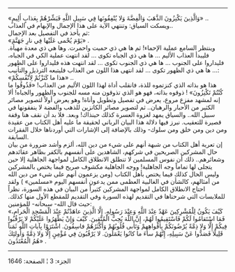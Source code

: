 ------------------------------------------------------------------------

«وَالَّذِينَ يَكْنِزُونَ الذَّهَبَ وَالْفِضَّةَ وَلا يُنْفِقُونَها فِي سَبِيلِ اللَّهِ فَبَشِّرْهُمْ بِعَذابٍ أَلِيمٍ»
..  
ويسكت السياق: وتنتهي الآية على هذا الإجمال والإبهام في العذاب..  
ثم يأخذ في التفصيل بعد الإجمال:  
«يَوْمَ يُحْمى عَلَيْها فِي نارِ جَهَنَّمَ» .  
وينتظر السامع عملية الإحماء! ثم ها هي ذي حميت واحمرت. وها هي ذي معدة
مهيأة. فليبدأ العذاب الأليم ... ها هي ذي الجباه تكوى ... لقد انتهت عملية
الكي في الجباه، فليداروا على الجنوب ... ها هي ذي الجنوب تكوى ... لقد
انتهت هذه فليداروا على الظهور ... ها هي ذي الظهور تكوى ... لقد انتهى هذا
اللون من العذاب فليتبعه الترذيل والتأنيب:  
«هذا ما كَنَزْتُمْ لِأَنْفُسِكُمْ» ..  
هذا هو بذاته الذي كنزتموه للذة، فانقلب أداة لهذا اللون الأليم من العذاب!
«فَذُوقُوا ما كُنْتُمْ تَكْنِزُونَ» ! ذوقوه بذاته، فهو هو الذي تذوقون منه مسه للجنوب
والظهور والجباه! ألا إنه لمشهد مفزع مروع، يعرض في تفصيل وتطويل وأناة!
وهو يعرض أولاً لتصوير مصائر الكثير من الأحبار والرهبان.. ثم لتصوير مصائر
الكانزين للذهب والفضة لا ينفقونها في سبيل الله.. والسياق يمهد لغزوة
العسرة كذلك حينذاك! وبعد. فلا بد أن نقف هنا وقفة قصيرة للتعقيب. نبرز
فيها دلالة هذا البيان الرباني لحقيقة ما عليه أهل الكتاب من عقيدة ومن دين
ومن خلق ومن سلوك- وذلك بالإضافة إلى الإشارات التي أوردناها خلال الفقرات
السابقة.  
إن تعرية أهل الكتاب من شبهة أنهم على شيء من دين الله، ألزم وأشد ضرورة من
بيان حال المشركين الصريحين في شركهم، الشاهدين على أنفسهم بالكفر بظاهر
عقائدهم وشعائرهم.. ذلك أن نفوس المسلمين لا تنطلق الانطلاق الكامل لمواجهة
الجاهلية إلا حين يتجلى لها تماماً وجه الجاهلية! ووجه الجاهلية مكشوف صريح
فيما يختص بالمشركين وليس الحال كذلك فيما يختص بأهل الكتاب (ومن يزعمون
أنهم على شيء من دين الله من أمثالهم، كالشأن في الغالبية العظمى ممن يدعون
أنفسهم اليوم «مسلمين» ) ولقد احتاج الانطلاق الكامل لمواجهة المشركين
كثيراً من البيان في هذه السورة، نظراً للملابسات التي شرحناها في التقديم
لهذه السورة وفي التقديم للمقطع الأول منها كذلك. حيث قال الله- سبحانه-
للمؤمنين:  
«كَيْفَ يَكُونُ لِلْمُشْرِكِينَ عَهْدٌ عِنْدَ اللَّهِ وَعِنْدَ رَسُولِهِ. إِلَّا الَّذِينَ عاهَدْتُمْ عِنْدَ الْمَسْجِدِ
الْحَرامِ، فَمَا اسْتَقامُوا لَكُمْ فَاسْتَقِيمُوا لَهُمْ، إِنَّ اللَّهَ يُحِبُّ الْمُتَّقِينَ. كَيْفَ وَإِنْ
يَظْهَرُوا عَلَيْكُمْ لا يَرْقُبُوا فِيكُمْ إِلًّا وَلا ذِمَّةً يُرْضُونَكُمْ بِأَفْواهِهِمْ وَتَأْبى قُلُوبُهُمْ
وَأَكْثَرُهُمْ فاسِقُونَ. اشْتَرَوْا بِآياتِ اللَّهِ ثَمَناً قَلِيلًا فَصَدُّوا عَنْ سَبِيلِهِ، إِنَّهُمْ ساءَ ما
كانُوا يَعْمَلُونَ. لا يَرْقُبُونَ فِي مُؤْمِنٍ إِلًّا وَلا ذِمَّةً وَأُولئِكَ هُمُ الْمُعْتَدُونَ» .

------------------------------------------------------------------------

الجزء: 3 ¦ الصفحة: 1646

